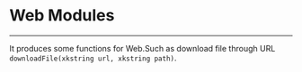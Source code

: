 # Web Modules
-------------
It produces some functions for Web.Such as download file through URL `downloadFile(xkstring url, xkstring path)`.